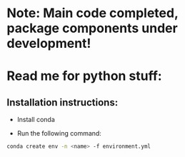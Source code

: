# Note: Main code completed, package components under development!

# Read me for python stuff:

## Installation instructions:

* Install conda

* Run the following command:

```bash
conda create env -n <name> -f environment.yml
```
